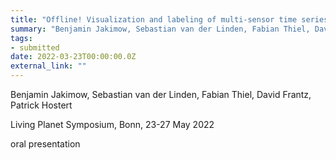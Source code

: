 ```yaml
---
title: "Offline! Visualization and labeling of multi-sensor time series in the field: the EO Time Series Viewer"
summary: "Benjamin Jakimow, Sebastian van der Linden, Fabian Thiel, David Frantz, Patrick Hostert @ Living Planet Symposium, Bonn, 23-27 May 2022"
tags:
- submitted
date: 2022-03-23T00:00:00.0Z
external_link: ""
---
```


Benjamin Jakimow, Sebastian van der Linden, Fabian Thiel, David Frantz, Patrick Hostert

Living Planet Symposium, Bonn, 23-27 May 2022

oral presentation
